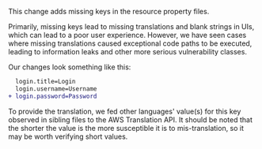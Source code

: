This change adds missing keys in the resource property files.

Primarily, missing keys lead to missing translations and blank strings in UIs, which can lead to a poor user experience. However, we have seen cases where missing translations caused exceptional code paths to be executed, leading to information leaks and other more serious vulnerability classes.

Our changes look something like this:

```diff
  login.title=Login
  login.username=Username
+ login.password=Password
```

To provide the translation, we fed other languages' value(s) for this key observed in sibling files to the AWS Translation API. It should be noted that the shorter the value is the more susceptible it is to mis-translation, so it may be worth verifying short values.
